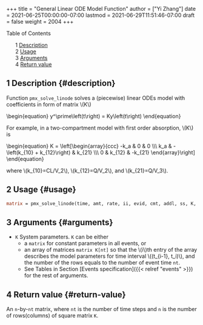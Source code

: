 +++
title = "General Linear ODE Model Function"
author = ["Yi Zhang"]
date = 2021-06-25T00:00:00-07:00
lastmod = 2021-06-29T11:51:46-07:00
draft = false
weight = 2004
+++

<style>
  .ox-hugo-toc ul {
    list-style: none;
  }
</style>
<div class="ox-hugo-toc toc">
<div></div>

<div class="heading">Table of Contents</div>

- <span class="section-num">1</span> [Description](#description)
- <span class="section-num">2</span> [Usage](#usage)
- <span class="section-num">3</span> [Arguments](#arguments)
- <span class="section-num">4</span> [Return value](#return-value)

</div>
<!--endtoc-->


## <span class="section-num">1</span> Description {#description}

Function `pmx_solve_linode` solves a (piecewise) linear ODEs model with coefficients
in form of matrix \\(K\\)

\begin{equation}
y^\prime\left(t\right) = Ky\left(t\right)
\end{equation}

For example, in a two-compartment model with first order absorption, \\(K\\) is

\begin{equation}
  K = \left[\begin{array}{ccc}
              -k\_a & 0 & 0 \\\\\\
              k\_a & -\left(k\_{10} + k\_{12}\right) & k\_{21} \\\\\\
              0 & k\_{12} & -k\_{21}
            \end{array}\right]
\end{equation}

where \\(k\_{10}=CL/V\_2\\), \\(k\_{12}=Q/V\_2\\), and \\(k\_{21}=Q/V\_3\\).


## <span class="section-num">2</span> Usage {#usage}

```stan
matrix = pmx_solve_linode(time, amt, rate, ii, evid, cmt, addl, ss, K, biovar, tlag )
```


## <span class="section-num">3</span> Arguments {#arguments}

-   `K`
    System parameters. `K` can be either
    -   a `matrix` for constant parameters in all events, or
    -   an array of matrices `matrix K[nt]` so that the \\(i\\)th entry of the array describes
        the model parameters for time interval \\((t\_{i-1}, t\_i)\\),
        and the number of the rows equals to the number of event time `nt`.
    -   See Tables in Section [Events specification]({{< relref "events" >}}) for the rest of arguments.


## <span class="section-num">4</span> Return value {#return-value}

An `n`-by-`nt` matrix, where `nt` is the number of time steps and `n` is the number of rows(columns) of square matrix `K`.
